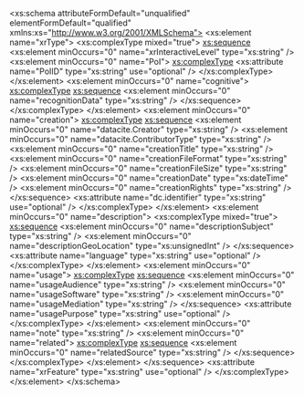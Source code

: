 <?xml version="1.0" encoding="utf-8"?>
<!-- Created with Liquid Studio 2019 (https://www.liquid-technologies.com) -->
<xs:schema attributeFormDefault="unqualified" elementFormDefault="qualified" xmlns:xs="http://www.w3.org/2001/XMLSchema">
  <xs:element name="xrType">
    <xs:complexType mixed="true">
      <xs:sequence>
        <xs:element minOccurs="0" name="xrInteractiveLevel" type="xs:string" />
        <xs:element minOccurs="0" name="PoI">
          <xs:complexType>
            <xs:attribute name="PoIID" type="xs:string" use="optional" />
          </xs:complexType>
        </xs:element>
        <xs:element minOccurs="0" name="cognitive">
          <xs:complexType>
            <xs:sequence>
              <xs:element minOccurs="0" name="recognitionData" type="xs:string" />
            </xs:sequence>
          </xs:complexType>
        </xs:element>
        <xs:element minOccurs="0" name="creation">
          <xs:complexType>
            <xs:sequence>
              <xs:element minOccurs="0" name="datacite.Creator" type="xs:string" />
              <xs:element minOccurs="0" name="datacite.ContributorType" type="xs:string" />
              <xs:element minOccurs="0" name="creationTitle" type="xs:string" />
              <xs:element minOccurs="0" name="creationFileFormat" type="xs:string" />
              <xs:element minOccurs="0" name="creationFileSize" type="xs:string" />
              <xs:element minOccurs="0" name="creationDate" type="xs:dateTime" />
              <xs:element minOccurs="0" name="creationRights" type="xs:string" />
            </xs:sequence>
            <xs:attribute name="dc.identifier" type="xs:string" use="optional" />
          </xs:complexType>
        </xs:element>
        <xs:element minOccurs="0" name="description">
          <xs:complexType mixed="true">
            <xs:sequence>
              <xs:element minOccurs="0" name="descriptionSubject" type="xs:string" />
              <xs:element minOccurs="0" name="descriptionGeoLocation" type="xs:unsignedInt" />
            </xs:sequence>
            <xs:attribute name="language" type="xs:string" use="optional" />
          </xs:complexType>
        </xs:element>
        <xs:element minOccurs="0" name="usage">
          <xs:complexType>
            <xs:sequence>
              <xs:element minOccurs="0" name="usageAudience" type="xs:string" />
              <xs:element minOccurs="0" name="usageSoftware" type="xs:string" />
              <xs:element minOccurs="0" name="usageMediation" type="xs:string" />
            </xs:sequence>
            <xs:attribute name="usagePurpose" type="xs:string" use="optional" />
          </xs:complexType>
        </xs:element>
        <xs:element minOccurs="0" name="note" type="xs:string" />
        <xs:element minOccurs="0" name="related">
          <xs:complexType>
            <xs:sequence>
              <xs:element minOccurs="0" name="relatedSource" type="xs:string" />
            </xs:sequence>
          </xs:complexType>
        </xs:element>
      </xs:sequence>
      <xs:attribute name="xrFeature" type="xs:string" use="optional" />
    </xs:complexType>
  </xs:element>
</xs:schema>
